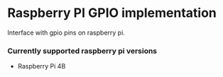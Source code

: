 # Raspberry PI GPIO implementation
Interface with gpio pins on raspberry pi.

### Currently supported raspberry pi versions
* Raspberry Pi 4B